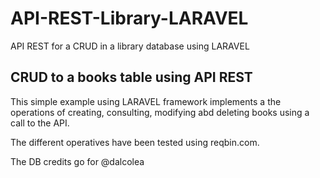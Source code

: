 # API-REST-Library-LARAVEL
API REST for a CRUD in a library database using LARAVEL

<h2>CRUD to a books table using API REST</h2>

This simple example using LARAVEL framework implements a the operations of creating, consulting, modifying abd deleting books using a call to the API.

The different operatives have been tested using reqbin.com.

The DB credits go for @dalcolea
